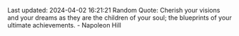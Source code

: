 Last updated: 2024-04-02 16:21:21
Random Quote: Cherish your visions and your dreams as they are the children of your soul; the blueprints of your ultimate achievements. - Napoleon Hill